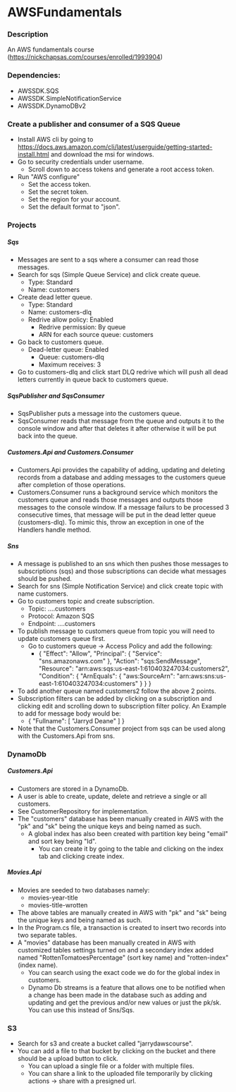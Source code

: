 # AWSFundamentals

### Description
An AWS fundamentals course (https://nickchapsas.com/courses/enrolled/1993904)

### Dependencies:
* AWSSDK.SQS
* AWSSDK.SimpleNotificationService
* AWSSDK.DynamoDBv2

### Create a publisher and consumer of a SQS Queue

* Install AWS cli by going to https://docs.aws.amazon.com/cli/latest/userguide/getting-started-install.html and download the msi for windows.
* Go to security credentials under username.
    * Scroll down to access tokens and generate a root access token. 
* Run "AWS configure"
    * Set the access token.
    * Set the secret token.
    * Set the region for your account.
    * Set the default format to "json".
### Projects

##### Sqs

* Messages are sent to a sqs where a consumer can read those messages.
* Search for sqs (Simple Queue Service) and click create queue.
    * Type: Standard
    * Name: customers
* Create dead letter queue.
    * Type: Standard
    * Name: customers-dlq
    * Redrive allow policy: Enabled
        * Redrive permission: By queue
        * ARN for each source queue: customers
* Go back to customers queue.
    * Dead-letter queue: Enabled
        * Queue: customers-dlq
        * Maximum receives: 3
* Go to customers-dlq and click start DLQ redrive which will push all dead letters currently in queue back to customers queue.

##### SqsPublisher and SqsConsumer

* SqsPublisher puts a message into the customers queue.
* SqsConsumer reads that message from the queue and outputs it to the console window and after that deletes it after otherwise it will be put back into the queue.

##### Customers.Api and Customers.Consumer

* Customers.Api provides the capability of adding, updating and deleting records from a database and adding messages to the customers queue after completion of those operations.
* Customers.Consumer runs a background service which monitors the customers queue and reads those messages and outputs those messages to the console window. If a message failurs to be processed 3 consecutive times, that message will be put in the dead letter queue (customers-dlq). To mimic this, throw an exception in one of the Handlers handle method.

##### Sns

* A message is published to an sns which then pushes those messages to subscriptions (sqs) and those subscriptions can decide what messages should be pushed.
* Search for sns (Simple Notification Service) and click create topic with name customers.
* Go to customers topic and create subscription.
    * Topic: ....customers
    * Protocol: Amazon SQS
    * Endpoint: ....customers
* To publish message to customers queue from topic you will need to update customers queue first.
    * Go to customers queue -> Access Policy and add the following:
        * {
      "Effect": "Allow",
      "Principal": {
        "Service": "sns.amazonaws.com"
      },
      "Action": "sqs:SendMessage",
      "Resource": "arn:aws:sqs:us-east-1:610403247034:customers2",
      "Condition": {
        "ArnEquals": {
          "aws:SourceArn": "arn:aws:sns:us-east-1:610403247034:customers"
        }
      }
    }
* To add another queue named customers2 follow the above 2 points.
* Subscription filters can be added by clicking on a subscription and clicking edit and scrolling down to subscription filter policy. An Example to add for message body would be:
    * {
  "Fullname": [
    "Jarryd Deane"
  ]
}
* Note that the Customers.Consumer project from sqs can be used along with the Customers.Api from sns.

### DynamoDb

##### Customers.Api

* Customers are stored in a DynamoDb.
* A user is able to create, update, delete and retrieve a single or all customers.
* See CustomerRepository for implementation.
* The "customers" database has been manually created in AWS with the "pk" and "sk" being the unique keys and being named as such.
    * A global index has also been created with partition key being "email" and sort key being "Id".
        * You can create it by going to the table and clicking on the index tab and clicking create index.

##### Movies.Api

* Movies are seeded to two databases namely:
    * movies-year-title
    * movies-title-wrotten
* The above tables are manually created in AWS with "pk" and "sk" being the unique keys and being named as such.
* In the Program.cs file, a transaction is created to insert two records into two separate tables.
* A "movies" database has been manually created in AWS with customized tables settings turned on and a secondary index added named "RottenTomatoesPercentage" (sort key name) and "rotten-index" (index name).
    * You can search using the exact code we do for the global index in customers.
    * Dynamo Db streams is a feature that allows one to be notified when a change has been made in the database such as adding and updating and get the previous and/or new values or just the pk/sk. You can use this instead of Sns/Sqs.

### S3

* Search for s3 and create a bucket called "jarrydawscourse".
* You can add a file to that bucket by clicking on the bucket and there should be a upload button to click.
    * You can upload a single file or a folder with multiple files.
    * You can share a link to the uploaded file temporarily by clicking actions -> share with a presigned url.
